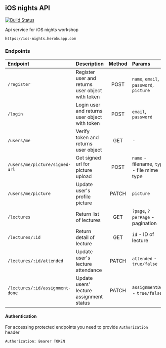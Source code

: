 ## iOS nights API

[![Build Status](https://travis-ci.com/strvcom/ios-nights-backend-api.svg?token=s4QdpQx7n36q53UZ51Mk&branch=dev)](https://travis-ci.com/strvcom/ios-nights-backend-api)

Api service for iOS nights workshop

`https://ios-nights.herokuapp.com`

### Endpoints

| Endpoint | Description | Method | Params | Protected |
| :---------- |:------------| :-----:| :---- | :----: |
| `/register` | Register user and returns user object with token | POST | `name`, `email`, `password`, `picture` | - |
| `/login` | Login user and returns user object with token | POST | `email`, `password` | - |
| `/users/me` | Verify token and returns user object | GET | - | Token |
| `/users/me/picture/signed-url` | Get signed url for picture upload | POST | `name` - filename, `type` - file mime type | - |
| `/users/me/picture` | Update user's profile picture | PATCH | `picture` | Token |
| `/lectures`   | Return list of lectures | GET | `?page`, `?perPage` - pagination | Token | 
| `/lectures/:id` | Return detail of lecture |   GET | `id` - ID of lecture | Token |
| `/lectures/:id/attended` | Update user's lecture attendance | PATCH | `attended` - `true/false` | Token |
| `/lectures/:id/assignment-done` | Update users' lecture assignment status | PATCH | `assignmentDone` - `true/false` | Token |

#### Authentication
For accessing protected endpoints you need to provide `Authorization` header

`Authorization: Bearer TOKEN`
